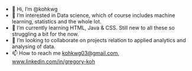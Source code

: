 - 👋 Hi, I’m @kohkwg
- 👀 I’m interested in Data science, which of course includes machine learning, statistics and the whole lot.
- 🌱 I’m currently learning HTML, Java & CSS. Still new to all these so struggling a bit for the now.
- 💞️ I’m looking to collaborate on projects relation to applied analytics and analysing of data.
- 📫 How to reach me kohkwg03@gmail.com, www.linkedin.com/in/gregory-koh


<!---
kohkwg/kohkwg is a ✨ special ✨ repository because its `README.md` (this file) appears on your GitHub profile.
You can click the Preview link to take a look at your changes.
--->
